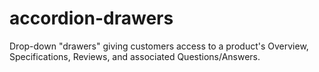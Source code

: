 # accordion-drawers
Drop-down "drawers" giving customers access to a product's Overview, Specifications, Reviews, and associated Questions/Answers.